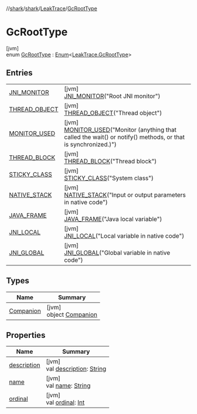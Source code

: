 //[shark](../../../../index.md)/[shark](../../index.md)/[LeakTrace](../index.md)/[GcRootType](index.md)

# GcRootType

[jvm]\
enum [GcRootType](index.md) : [Enum](https://kotlinlang.org/api/latest/jvm/stdlib/kotlin/-enum/index.html)&lt;[LeakTrace.GcRootType](index.md)&gt;

## Entries

| | |
|---|---|
| [JNI_MONITOR](-j-n-i_-m-o-n-i-t-o-r/index.md) | [jvm]<br>[JNI_MONITOR](-j-n-i_-m-o-n-i-t-o-r/index.md)("Root JNI monitor") |
| [THREAD_OBJECT](-t-h-r-e-a-d_-o-b-j-e-c-t/index.md) | [jvm]<br>[THREAD_OBJECT](-t-h-r-e-a-d_-o-b-j-e-c-t/index.md)("Thread object") |
| [MONITOR_USED](-m-o-n-i-t-o-r_-u-s-e-d/index.md) | [jvm]<br>[MONITOR_USED](-m-o-n-i-t-o-r_-u-s-e-d/index.md)("Monitor (anything that called the wait() or notify() methods, or that is synchronized.)") |
| [THREAD_BLOCK](-t-h-r-e-a-d_-b-l-o-c-k/index.md) | [jvm]<br>[THREAD_BLOCK](-t-h-r-e-a-d_-b-l-o-c-k/index.md)("Thread block") |
| [STICKY_CLASS](-s-t-i-c-k-y_-c-l-a-s-s/index.md) | [jvm]<br>[STICKY_CLASS](-s-t-i-c-k-y_-c-l-a-s-s/index.md)("System class") |
| [NATIVE_STACK](-n-a-t-i-v-e_-s-t-a-c-k/index.md) | [jvm]<br>[NATIVE_STACK](-n-a-t-i-v-e_-s-t-a-c-k/index.md)("Input or output parameters in native code") |
| [JAVA_FRAME](-j-a-v-a_-f-r-a-m-e/index.md) | [jvm]<br>[JAVA_FRAME](-j-a-v-a_-f-r-a-m-e/index.md)("Java local variable") |
| [JNI_LOCAL](-j-n-i_-l-o-c-a-l/index.md) | [jvm]<br>[JNI_LOCAL](-j-n-i_-l-o-c-a-l/index.md)("Local variable in native code") |
| [JNI_GLOBAL](-j-n-i_-g-l-o-b-a-l/index.md) | [jvm]<br>[JNI_GLOBAL](-j-n-i_-g-l-o-b-a-l/index.md)("Global variable in native code") |

## Types

| Name | Summary |
|---|---|
| [Companion](-companion/index.md) | [jvm]<br>object [Companion](-companion/index.md) |

## Properties

| Name | Summary |
|---|---|
| [description](description.md) | [jvm]<br>val [description](description.md): [String](https://kotlinlang.org/api/latest/jvm/stdlib/kotlin/-string/index.html) |
| [name](../../-on-analysis-progress-listener/-step/-p-a-r-s-i-n-g_-h-e-a-p_-d-u-m-p/index.md#-372974862%2FProperties%2F-1562156115) | [jvm]<br>val [name](../../-on-analysis-progress-listener/-step/-p-a-r-s-i-n-g_-h-e-a-p_-d-u-m-p/index.md#-372974862%2FProperties%2F-1562156115): [String](https://kotlinlang.org/api/latest/jvm/stdlib/kotlin/-string/index.html) |
| [ordinal](../../-on-analysis-progress-listener/-step/-p-a-r-s-i-n-g_-h-e-a-p_-d-u-m-p/index.md#-739389684%2FProperties%2F-1562156115) | [jvm]<br>val [ordinal](../../-on-analysis-progress-listener/-step/-p-a-r-s-i-n-g_-h-e-a-p_-d-u-m-p/index.md#-739389684%2FProperties%2F-1562156115): [Int](https://kotlinlang.org/api/latest/jvm/stdlib/kotlin/-int/index.html) |
